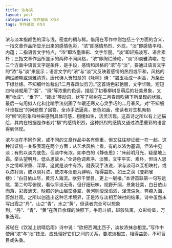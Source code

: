 ```yaml
---
title: 浓与淡
layout: post
categories: 写作基础 X与X
tags: 写作基础 X与X
---
```


浓与淡本指颜色的深与浅，密度的稠与稀。借用在写作中则包括三个方面的含义，一指文章作品所显示出来的感情色彩，“浓”即感情热烈、外现，“淡”即感情平和、内蕴；二指语言文字特点，“浓”即浓墨重彩、文字华丽。“淡”即轻描淡写、语言素朴；三指文章作品所显示的两种不同风格，“浓”即绚烂绮艳，“淡”即淡雅清峻。在三个方面中语言文字是条件，是手段，感情和风格的“浓”与“淡”，要通过语言文字的“浓”与“淡”来显示；语言文字的“浓”与“淡”又反映着感情的热烈或平和，风格的绚烂绮艳或淡雅清秀。唐代诗人贺知章的《咏柳》诗：“碧玉妆成一树高，万条垂下绿丝绦。不知细叶谁裁出?二月春风似剪刀。”这首诗色彩艳丽，文字华赡，短短四句诗就用了“碧”、“绿”等浓重的色调，描绘了初春柳树复萌后的壮美景象，又用“妆成”、“垂下”、“裁出”等动词，状写了柳树在二月春风吹拂下所呈现的状貌，最后一句用拟人化和比喻手法刻画了乍暖还寒又心灵手巧的二月春风，对“不知细叶谁裁出”的问题做了回答。全诗手法逼真，景色如画，使读者对生机勃勃的“柳”的形象和神采感到具体可感，栩栩如生，活灵活现。这首诗之所以有上述描绘，其内在根据是作者对“柳”的感情炽烈，这种炽烈的感情又通过浓墨重彩的语言得到体现。

浓与淡在不同作家，或不同的文章作品中各有侧重，但又往往辩证统一在一起。这种辩证统一关系表现在两个方面：从艺术风格上看，有的以浓为基调，但浓中见淡；有的以淡为底色，但淡中有浓。如李白的《静夜思》：“床前明月光，疑是地上霜。举头望明月，低头思故乡。”全诗色调素净、淡雅，文字平实、素朴，但诗人思乡之情却浓重、深厚，这就是淡中有浓。就表现手法说，浓与淡可以互相映衬，或以浓衬淡，或以淡衬浓，使浓与淡更为鲜明，相得益彰。如王之涣《登鹳雀楼》：“白日依山尽，黄河人海流。欲穷千里目，更上一层楼。”本诗首联第一句写远眺，第二句写俯视，看似平淡无奇，但仔细玩味，视野开阔，景象壮美，白日依山而落，彩霞满天，映照的远山层峦叠翠，黄河则滚滚滔滔，泾流湍急，奔腾入海，蔚然壮观。之所以创造出这种艺术境界，正是浓与淡相互映衬的结果，诗中虽然未写出霞之“丹”，山之“青”，水之“黄”，但读者完全可以想象到，“丹”、“青”、“黄”在落日余辉的映照下，争奇斗妍，斑驳陆离，众彩纷呈，万象迭现。

苏轼在《饮湖上初晴后雨》诗中说：“欲把西湖比西子，淡妆浓抹总相宜。”写作中使用“浓”与“淡”技法，应处理好它们之间的关系，要浓淡相宜，相得益彰，不可盲目或失重。 